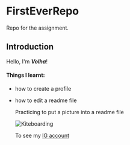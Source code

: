 # FirstEverRepo
Repo for the assignment. 

## Introduction
Hello, I'm _**Volha**_!

#### Things I learnt:

* how to create a profile
* how to edit a readme file

  Practicing to put a picture into a readme file
  
  ![Kiteboarding](https://www.instagram.com/p/Co2q50gvx7S/?img_index=2)

  To see my [IG account](https://www.instagram.com/volha_parkhats/) 
  


